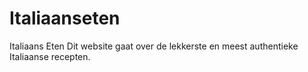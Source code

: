 # Italiaanseten
Italiaans Eten
Dit website gaat over de lekkerste en meest authentieke Italiaanse recepten. 
